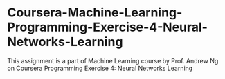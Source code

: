# Coursera-Machine-Learning-Programming-Exercise-4-Neural-Networks-Learning
This assignment is a part of Machine Learning course by Prof. Andrew Ng on Coursera Programming Exercise 4: Neural Networks Learning
